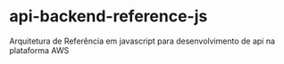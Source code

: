 # api-backend-reference-js
Arquitetura de Referência em javascript para desenvolvimento de api na plataforma AWS
